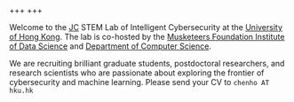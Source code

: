 +++
+++

Welcome to the [JC](https://www.hkjc.com/) STEM Lab of Intelligent Cybersecurity at the [University of Hong Kong](https://hku.hk). The lab is co-hosted by the [Musketeers Foundation Institute of Data Science](https://datascience.hku.hk) and [Department of Computer Science](https://www.cs.hku.hk).

We are recruiting brilliant graduate students, postdoctoral researchers, and research scientists who are passionate about exploring the frontier of cybersecurity and machine learning. Please send your CV to `chenho AT hku.hk`
